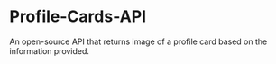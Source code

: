 # Profile-Cards-API
An open-source API that returns image of a profile card based on the information provided.

